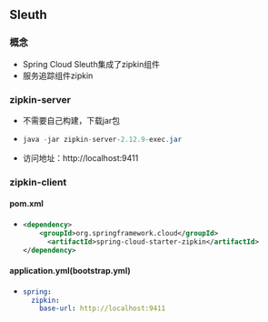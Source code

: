 ## Sleuth 

### 概念

* Spring Cloud Sleuth集成了zipkin组件
* 服务追踪组件zipkin

### zipkin-server

* 不需要自己构建，下载jar包

* ```java
  java -jar zipkin-server-2.12.9-exec.jar
  ```

* 访问地址：http://localhost:9411

### zipkin-client

#### pom.xml

* ```xml
  <dependency>
      <groupId>org.springframework.cloud</groupId>
	    <artifactId>spring-cloud-starter-zipkin</artifactId>
  </dependency>
  ```

#### application.yml(bootstrap.yml)

* ```yaml
  spring:
    zipkin:
      base-url: http://localhost:9411
  ```